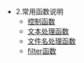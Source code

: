 * 2.常用函数说明
   * [控制函数](控制函数.md)
   * [文本处理函数](文本处理函数.md)
   * [文件名处理函数](文件名处理函数.md)
   * [filter函数](filter函数.md)
